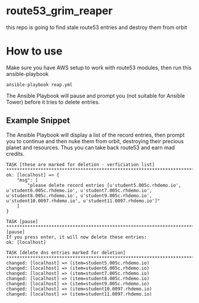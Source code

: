 # route53_grim_reaper
this repo is going to find stale route53 entries and destroy them from orbit

# How to use

Make sure you have AWS setup to work with route53 modules, then run this ansible-playbook

```ansible-playbook reap.yml```

The Ansible Playbook will pause and prompt you (not suitable for Ansible Tower) before it tries to delete entries.


## Example Snippet

The Ansible Playbook will display a list of the record entries, then prompt you to continue and then nuke them from orbit, destroying their precious planet and resources.  Thus you can take back route53 and earn mad credits.

```
TASK [these are marked for deletion - verficiation list] ***************************************************************************************************************************
ok: [localhost] => {
    "msg": [
        "please delete record entries [u'student5.005c.rhdemo.io', u'student6.005c.rhdemo.io', u'student7.005c.rhdemo.io', u'student8.005c.rhdemo.io', u'student9.005c.rhdemo.io', u'student10.0097.rhdemo.io', u'student11.0097.rhdemo.io']"
    ]
}

TASK [pause] ***********************************************************************************************************************************************************************
[pause]
If you press enter, it will now delete these entries:
ok: [localhost]

TASK [delete dns entries marked for deletion] **************************************************************************************************************************************
changed: [localhost] => (item=student5.005c.rhdemo.io)
changed: [localhost] => (item=student6.005c.rhdemo.io)
changed: [localhost] => (item=student7.005c.rhdemo.io)
changed: [localhost] => (item=student8.005c.rhdemo.io)
changed: [localhost] => (item=student9.005c.rhdemo.io)
changed: [localhost] => (item=student10.0097.rhdemo.io)
changed: [localhost] => (item=student11.0097.rhdemo.io)
```
